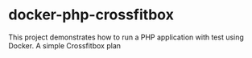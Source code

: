 # docker-php-crossfitbox
This project demonstrates how to run a PHP application with test using Docker. A simple Crossfitbox plan
